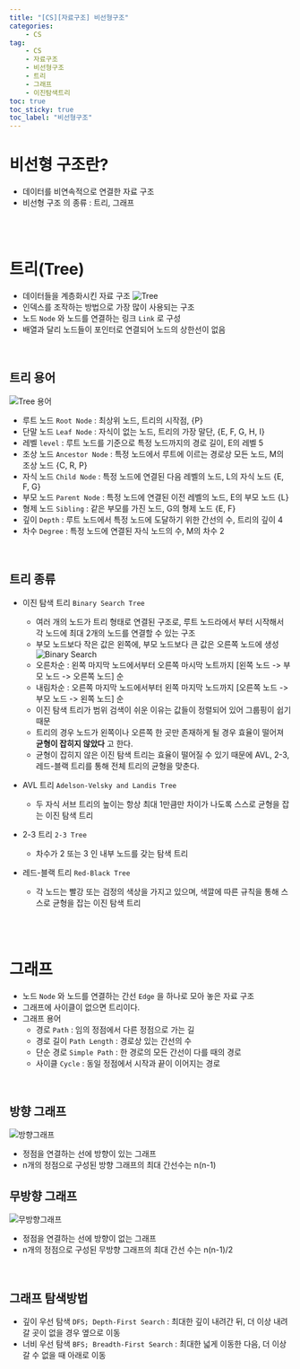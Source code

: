```yaml
---
title: "[CS][자료구조] 비선형구조"
categories:
    - CS
tag:
    - CS
    - 자료구조
    - 비선형구조
    - 트리
    - 그래프
    - 이진탐색트리
toc: true
toc_sticky: true
toc_label: "비선형구조"
---
```


# 비선형 구조란?
- 데이터를 비연속적으로 연결한 자료 구조
- 비선형 구조 의 종류 : 트리, 그래프

<br><br>

# 트리(Tree)
- 데이터들을 계층화시킨 자료 구조
![Tree](https://hanamon.kr/wp-content/uploads/2021/07/%E1%84%8C%E1%85%A1%E1%84%85%E1%85%AD%E1%84%80%E1%85%AE%E1%84%8C%E1%85%A9-%E1%84%90%E1%85%B3%E1%84%85%E1%85%B5-%E1%84%8B%E1%85%A8%E1%84%89%E1%85%B5.png)
- 인덱스를 조작하는 방법으로 가장 많이 사용되는 구조
- 노드 ```Node``` 와 노드를 연결하는 링크 ```Link``` 로 구성
- 배열과 달리 노드들이 포인터로 연결되어 노드의 상한선이 없음

<br>

## 트리 용어
![Tree 용어](https://hanamon.kr/wp-content/uploads/2021/07/%E1%84%8C%E1%85%A1%E1%84%85%E1%85%AD%E1%84%80%E1%85%AE%E1%84%8C%E1%85%A9-%E1%84%90%E1%85%B3%E1%84%85%E1%85%B5-%E1%84%8B%E1%85%AD%E1%86%BC%E1%84%8B%E1%85%A5.png)
- 루트 노드 ```Root Node``` : 최상위 노드, 트리의 시작점, {P}
- 단말 노드 ```Leaf Node``` : 자식이 없는 노드, 트리의 가장 말단, {E, F, G, H, I}
- 레벨 ```level``` : 루트 노드를 기준으로 특정 노드까지의 경로 길이, E의 레벨 5
- 조상 노드 ```Ancestor Node``` : 특정 노드에서 루트에 이르는 경로상 모든 노드, M의 조상 노드 {C, R, P}
- 자식 노드 ```Child Node``` : 특정 노드에 연결된 다음 레벨의 노드, L의 자식 노드 {E, F, G}
- 부모 노드 ```Parent Node``` : 특정 노드에 연결된 이전 레벨의 노드, E의 부모 노드 {L}
- 형제 노드 ```Sibling``` : 같은 부모를 가진 노드, G의 형제 노드 {E, F}
- 깊이 ```Depth``` : 루트 노드에서 특정 노드에 도달하기 위한 간선의 수, 트리의 깊이 4
- 차수 ```Degree``` : 특정 노드에 연결된 자식 노드의 수, M의 차수 2

<br>

## 트리 종류
- 이진 탐색 트리 ```Binary Search Tree```
    - 여러 개의 노드가 트리 형태로 연결된 구조로, 루트 노드라에서 부터 시작해서 각 노드에 최대 2개의 노드를 연결할 수 있는 구조
    - 부모 노드보다 작은 값은 왼쪽에, 부모 노드보다 큰 값은 오른쪽 노드에 생성
    ![Binary Search](https://t1.daumcdn.net/cfile/tistory/99A2DE335B889F3004?original)
    - 오른차순 : 왼쪽 마지막 노드에서부터 오른쪽 마시막 노트까지 [왼쪽 노드 -> 부모 노드 -> 오른쪽 노드] 순
    - 내림차순 : 오른쪽 마지막 노드에서부터 왼쪽 마지막 노드까지 [오른쪽 노드 -> 부모 노드 -> 왼쪽 노드] 순
    - 이진 탐색 트리가 범위 검색이 쉬운 이유는 값들이 정렬되어 있어 그룹핑이 쉽기 때문
    - 트리의 경우 노드가 왼쪽이나 오른쪽 한 곳만 존재하게 될 경우 효율이 떨어져 <b>균형이 잡히지 않았다</b> 고 한다.
    - 균형이 잡히지 않은 이진 탐색 트리는 효율이 떨어질 수 있기 때문에 AVL, 2-3, 레드-블랙 트리를 통해 전체 트리의 균형을 맞춘다.

- AVL 트리 ```Adelson-Velsky and Landis Tree```
    - 두 자식 서브 트리의 높이는 항상 최대 1만큼만 차이가 나도록 스스로 균형을 잡는 이진 탐색 트리

- 2-3 트리 ```2-3 Tree```
    - 차수가 2 또는 3 인 내부 노드를 갖는 탐색 트리
    
- 레드-블랙 트리 ```Red-Black Tree```
    - 각 노드는 빨강 또는 검정의 색상을 가지고 있으며, 색깔에 따른 규칙을 통해 스스로 균형을 잡는 이진 탐색 트리

<br><br>

# 그래프 
- 노드 ```Node``` 와 노드를 연결하는 간선 ```Edge``` 을 하나로 모아 놓은 자료 구조
- 그래프에 사이클이 없으면 트리이다.
- 그래프 용어
    - 경로 ```Path``` : 임의 정점에서 다른 정점으로 가는 길
    - 경로 길이 ```Path Length``` : 경로상 있는 간선의 수
    - 단순 경로 ```Simple Path``` : 한 경로의 모든 간선이 다를 때의 경로
    - 사이클 ```Cycle``` : 동일 정점에서 시작과 끝이 이어지는 경로

<br>

## 방향 그래프
![방향그래프](https://3.bp.blogspot.com/-G6qWlqA43Vw/VXcPNnvBOmI/AAAAAAAB-u8/r2xieXw4qck/s1600/%25EB%258B%25A4%25EC%259A%25B4%25EB%25A1%259C%25EB%2593%259C%2B%25282%2529.png)
- 정점을 연결하는 선에 방향이 있는 그래프
- n개의 정점으로 구성된 방향 그래프의 최대 간선수는 n(n-1)

## 무방향 그래프
![무방향그래프](https://t1.daumcdn.net/cfile/tistory/9909FC3A5A71C82506?original)
- 정점을 연결하는 선에 방향이 없는 그래프
- n개의 정점으로 구성된 무방향 그래프의 최대 간선 수는 n(n-1)/2

<br>

## 그래프 탐색방법
- 깊이 우선 탐색 ```DFS; Depth-First Search``` : 최대한 깊이 내려간 뒤, 더 이상 내려 갈 곳이 없을 경우 옆으로 이동
- 너비 우선 탐색 ```BFS; Breadth-First Search``` : 최대한 넓게 이동한 다음, 더 이상 갈 수 없을 때 아래로 이동

